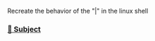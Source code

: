 Recreate the behavior of the "|" in the linux shell
### [📄 Subject](./includes/en.subject.pipex.pdf)
